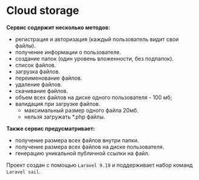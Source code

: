 # Cloud storage
__Сервис содержит несколько методов:__
- регистрация и авторизация (каждый пользователь видит свои файлы).
- получение информации о пользователе.
- создание папок (один уровень вложенности, без подпапок).
- список файлов.
- загрузка файлов.
- переименование файлов.
- удаление файлов.
- скачивание файлов.
- объем всех файлов на диске одного пользователя - 100 мб;
- валидация при загрузке файлов.
  - максимальный размер одного файла 20мб.
  - нельзя загружать *.php файлы.

__Также сервис предусматривает:__
- получение размера всех файлов внутри папки.
- получение размера всех файлов на диске пользователя.
- генерацию уникальной публичной ссылки на файл.

Проект создан с помощью `Laravel 9.19` и поддерживает набор команд `Laravel sail`.
